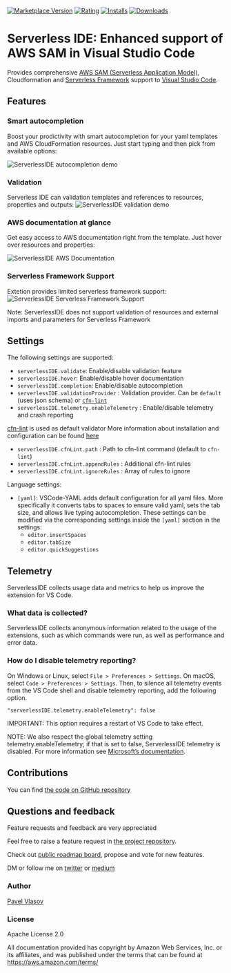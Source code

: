 [![Marketplace Version](https://vsmarketplacebadge.apphb.com/version/ThreadHeap.serverless-ide-vscode.svg 'Current Release')](https://marketplace.visualstudio.com/items?itemName=ThreadHeap.serverless-ide-vscode)
[![Rating](https://vsmarketplacebadge.apphb.com/rating-star/ThreadHeap.serverless-ide-vscode.svg 'Current Release')](https://marketplace.visualstudio.com/items?itemName=ThreadHeap.serverless-ide-vscode)
[![Installs](https://vsmarketplacebadge.apphb.com/installs/ThreadHeap.serverless-ide-vscode.svg 'Current Release')](https://marketplace.visualstudio.com/items?itemName=ThreadHeap.serverless-ide-vscode)
[![Downloads](https://vsmarketplacebadge.apphb.com/downloads/ThreadHeap.serverless-ide-vscode.svg 'Current Release')](https://marketplace.visualstudio.com/items?itemName=ThreadHeap.serverless-ide-vscode)

# Serverless IDE: Enhanced support of AWS SAM in Visual Studio Code

Provides comprehensive [AWS SAM (Serverless Application Model)](https://aws.amazon.com/serverless/sam/), Cloudformation and [Serverless Framework](https://serverless.com/) support to [Visual Studio Code](https://code.visualstudio.com/).

## Features

### Smart autocompletion

Boost your prodictivity with smart autocompletion for your yaml templates and AWS CloudFormation resources.
Just start typing and then pick from available options:

![ServerlessIDE autocompletion demo](https://raw.githubusercontent.com/threadheap/serverless-ide-vscode/master/packages/vscode/demo/autocomplete.gif)

### Validation

Serverless IDE can validation templates and references to resources, properties and outputs:
![ServerlessIDE validation demo](https://raw.githubusercontent.com/threadheap/serverless-ide-vscode/master/packages/vscode/demo/validation.gif)

### AWS documentation at glance

Get easy access to AWS documentation right from the template. Just hover over resources and properties:

![ServerlessIDE AWS Documentation](https://raw.githubusercontent.com/threadheap/serverless-ide-vscode/master/packages/vscode/demo/documentation.gif)

### Serverless Framework Support

Extetion provides limited serverless framework support:
![ServerlessIDE Serverless Framework Support](https://raw.githubusercontent.com/threadheap/serverless-ide-vscode/master/packages/vscode/demo/serverless_framework.gif)

Note: ServerlessIDE does not support validation of resources and external imports and parameters for Serverless Framework

## Settings

The following settings are supported:
-   `serverlessIDE.validate`: Enable/disable validation feature
-   `serverlessIDE.hover`: Enable/disable hover documentation
-   `serverlessIDE.completion`: Enable/disable autocompletion
-   `serverlessIDE.validationProvider` : Validation provider. Can be `default` (uses json schema) or [`cfn-lint`](https://github.com/aws-cloudformation/cfn-python-lint)
-   `serverlessIDE.telemetry.enableTelemetry` : Enable/disable telemetry and crash reporting

[cfn-lint](https://github.com/aws-cloudformation/cfn-python-lint) is used as default validator
More information about installation and configuration can be found [here](https://github.com/aws-cloudformation/cfn-python-lint)

-    `serverlessIDE.cfnLint.path` : Path to cfn-lint command (default to `cfn-lint`)
-    `serverlessIDE.cfnLint.appendRules` : Additional cfn-lint rules
-    `serverlessIDE.cfnLint.ignoreRules` : Array of rules to ignore

Language settings:

-   `[yaml]`: VSCode-YAML adds default configuration for all yaml files. More specifically it converts tabs to spaces to ensure valid yaml, sets the tab size, and allows live typing autocompletion. These settings can be modified via the corresponding settings inside the `[yaml]` section in the settings:
    -   `editor.insertSpaces`
    -   `editor.tabSize`
    -   `editor.quickSuggestions`

## Telemetry

ServerlessIDE collects usage data and metrics to help us improve the extension for VS Code.

### What data is collected?

ServerlessIDE collects anonymous information related to the usage of the extensions, such as which commands were run, as well as performance and error data.

### How do I disable telemetry reporting?

On Windows or Linux, select `File > Preferences > Settings`. On macOS, select `Code > Preferences > Settings`. Then, to silence all telemetry events from the VS Code shell and disable telemetry reporting, add the following option.

```
"serverlessIDE.telemetry.enableTelemetry": false
```

IMPORTANT: This option requires a restart of VS Code to take effect.

NOTE: We also respect the global telemetry setting telemetry.enableTelemetry; if that is set to false, ServerlessIDE telemetry is disabled. For more information see [Microsoft’s documentation](https://code.visualstudio.com/docs/supporting/faq#_how-to-disable-telemetry-reporting).

## Contributions

You can find [the code on GitHub repository](https://github.com/threadheap/serverless-ide-vscode)

## Questions and feedback

Feature requests and feedback are very appreciated

Feel free to raise a feature request in [the project repository](https://github.com/threadheap/serverless-ide-vscode/issues).

Check out [public roadmap board](https://github.com/threadheap/serverless-ide-vscode/projects), propose and vote for new features.

DM or follow me on [twitter](https://twitter.com/pvl4sov) or [medium](https://medium.com/@pvlasov)

### Author

[Pavel Vlasov](https://github.com/pavelvlasov)

### License

Apache License 2.0

All documentation provided has copyright by Amazon Web Services, Inc. or its affiliates, and was published under the terms that can be found at https://aws.amazon.com/terms/
